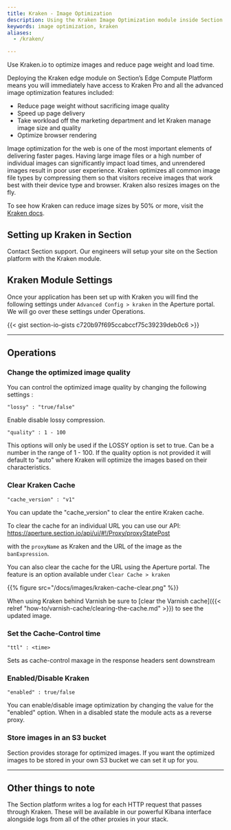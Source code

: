 ```yaml
---
title: Kraken - Image Optimization
description: Using the Kraken Image Optimization module inside Section.
keywords: image optimization, kraken
aliases:
  - /kraken/

---
```


Use Kraken.io to optimize images and reduce page weight and load time.

Deploying the Kraken edge module on Section’s Edge Compute Platform means you will immediately have access to Kraken Pro and all the advanced image optimization features included:

- Reduce page weight without sacrificing image quality
- Speed up page delivery
- Take workload off the marketing department and let Kraken manage image size and quality
- Optimize browser rendering

Image optimization for the web is one of the most important elements of delivering faster pages. Having large image files or a high number of individual images can significantly impact load times, and unrendered images result in poor user experience. Kraken optimizes all common image file types by compressing them so that visitors receive images that work best with their device type and browser. Kraken also resizes images on the fly.

To see how Kraken can reduce image sizes by 50% or more, visit the [Kraken docs](https://kraken.io/docs/getting-started).

## Setting up Kraken in Section


Contact Section support. Our engineers will setup your site on the Section platform with the Kraken module.


## Kraken Module Settings

Once your application has been set up with Kraken you will find the following settings under `Advanced Config > kraken` in the Aperture portal. We will go over these settings under Operations.

{{< gist section-io-gists c720b97f695ccabccf75c39239deb0c6 >}}

---

## Operations

### Change the optimized image quality

You can control the optimized image quality by changing the following settings :

`"lossy" : "true/false"`

Enable disable lossy compression.

`"quality" : 1 - 100`

 This options will only be used if the LOSSY option is set to true. Can be a number in the range of 1 - 100. If the quality option is not provided it will default to "auto" where Kraken will optimize the images based on their characteristics.


### Clear Kraken Cache

`"cache_version" : "v1"`

You can update the "cache_version" to clear the entire Kraken cache.

To clear the cache for an individual URL you can use our API: https://aperture.section.io/api/ui/#!/Proxy/proxyStatePost

with the `proxyName` as Kraken and the URL of the image as the `banExpression`.

You can also clear the cache for the URL using the Aperture portal. The feature is an option available under `Clear Cache > kraken`

{{% figure src="/docs/images/kraken-cache-clear.png" %}}

When using Kraken behind Varnish be sure to [clear the Varnish cache]({{< relref "how-to/varnish-cache/clearing-the-cache.md" >}})  to see the updated image.

### Set the Cache-Control time

`"ttl" : <time>`

Sets as cache-control maxage in the response headers sent downstream

### Enabled/Disable Kraken

`"enabled" : true/false`

You can enable/disable image optimization by changing the value for the "enabled" option. When in a disabled state the module acts as a reverse proxy.

### Store images in an S3 bucket

Section provides storage for optimized images. If you want the optimized images to be stored in your own S3 bucket we can set it up for you.

---

## Other things to note
The Section platform writes a log for each HTTP request that passes through Kraken. These will be available in our powerful Kibana interface alongside logs from all of the other proxies in your stack.

